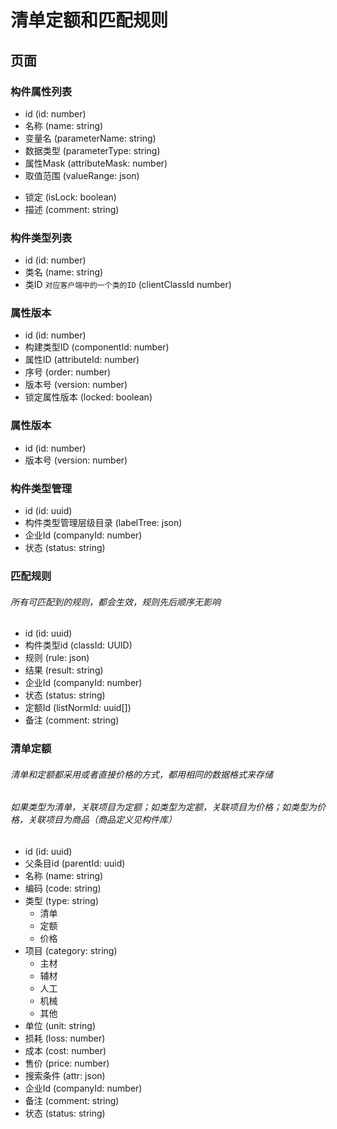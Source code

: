 # 清单定额和匹配规则 #

## 页面 ##

### 构件属性列表 ###

- id (id: number)
- 名称 (name: string)
- 变量名 (parameterName: string)
- 数据类型 (parameterType: string)
- 属性Mask (attributeMask: number)
- 取值范围 (valueRange: json)
<!-- - 客户端版本要求 (minimalClientVersion: number[]) -->
- 锁定 (isLock: boolean)
- 描述 (comment: string)

### 构件类型列表 ###

- id (id: number)
- 类名 (name: string)
- 类ID `对应客户端中的一个类的ID` (clientClassId number)
<!-- - 可用构件属性 (parameterId: uuid[]) -->
<!-- - 客户端版本要求 (minimalClientVersion: number[]) -->


### 属性版本 ###
- id (id: number)
- 构建类型ID (componentId: number)
- 属性ID (attributeId: number)
- 序号 (order: number)
- 版本号 (version: number)
- 锁定属性版本 (locked: boolean)

### 属性版本 ###
- id (id: number)
- 版本号 (version: number)

### 构件类型管理 ###

- id (id: uuid)
- 构件类型管理层级目录 (labelTree: json)
- 企业Id (companyId: number)
- 状态 (status: string)

### 匹配规则 ###

###### 所有可匹配到的规则，都会生效，规则先后顺序无影响 ######

* id (id: uuid)
* 构件类型id (classId: UUID)
* 规则 (rule: json)
* 结果 (result: string)
* 企业Id (companyId: number)
* 状态 (status: string) 
* 定额Id (listNormId: uuid[])
* 备注 (comment: string)

### 清单定额 ###

###### 清单和定额都采用或者直接价格的方式，都用相同的数据格式来存储 ###### 

###### 如果类型为清单，关联项目为定额；如类型为定额，关联项目为价格；如类型为价格，关联项目为商品（商品定义见构件库）

* id (id: uuid)
* 父条目id (parentId: uuid)
* 名称 (name: string)
* 编码 (code: string)
* 类型 (type: string)
  * 清单
  * 定额
  * 价格
* 项目 (category: string)
  * 主材
  * 辅材
  * 人工
  * 机械
  * 其他
* 单位 (unit: string)
* 损耗 (loss: number)
* 成本 (cost: number)
* 售价 (price: number)
* 搜索条件 (attr: json)
* 企业Id (companyId: number)
* 备注 (comment: string)
* 状态 (status: string)

